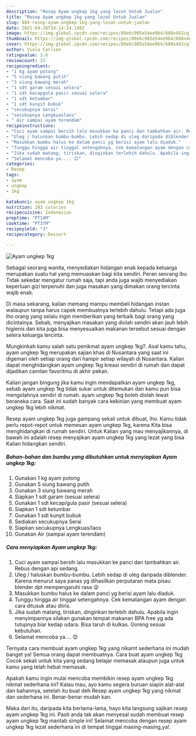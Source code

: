 ```yaml
---
description: "Resep Ayam ungkep 1kg yang lezat Untuk Jualan"
title: "Resep Ayam ungkep 1kg yang lezat Untuk Jualan"
slug: 984-resep-ayam-ungkep-1kg-yang-lezat-untuk-jualan
date: 2021-04-28T14:14:14.148Z
image: https://img-global.cpcdn.com/recipes/89e6c985e54ee9b4/680x482cq70/ayam-ungkep-1kg-foto-resep-utama.jpg
thumbnail: https://img-global.cpcdn.com/recipes/89e6c985e54ee9b4/680x482cq70/ayam-ungkep-1kg-foto-resep-utama.jpg
cover: https://img-global.cpcdn.com/recipes/89e6c985e54ee9b4/680x482cq70/ayam-ungkep-1kg-foto-resep-utama.jpg
author: Viola Carlson
ratingvalue: 3.6
reviewcount: 15
recipeingredient:
- "1 kg ayam potong"
- "5 siung bawang putih"
- "3 siung bawang merah"
- "1 sdt garam sesuai selera"
- "1 sdt kecapgula pasir sesuai selera"
- "1 sdt ketumbar"
- "1 sdt kunyit bubuk"
- "secukupnya Serai"
- "secukupnya Lengkuaslaos"
- " Air sampai ayam terendam"
recipeinstructions:
- "Cuci ayam sampai bersih lalu masukkan ke panci dan tambahkan air. Rebus dengan api sedang."
- "Uleg / haluskan bumbu-bumbu. Lebih sedap di uleg daripada diblender. Karena menurut saya panas yg dihasilkan perputaran mata pisau blender dpt mempengaruhi rasa 😜"
- "Masukkan bumbu halus ke dalam panci yg berisi ayam lalu diaduk."
- "Tunggu hingga air tinggal setengahnya. Cek kematangan ayam dengan cara ditusuk atau diiris."
- "Jika sudah matang, tiriskan, dinginkan terlebih dahulu. Apabila ingin menyimpannya silakan gunakan tempat makanan BPA free yg ada tutupnya biar kedap udara. Bisa taruh di kulkas. Goreng sesuai kebutuhan."
- "Selamat mencoba ya.... 😊"
categories:
- Resep
tags:
- ayam
- ungkep
- 1kg

katakunci: ayam ungkep 1kg 
nutrition: 293 calories
recipecuisine: Indonesian
preptime: "PT14M"
cooktime: "PT37M"
recipeyield: "3"
recipecategory: Dessert

---
```



![Ayam ungkep 1kg](https://img-global.cpcdn.com/recipes/89e6c985e54ee9b4/680x482cq70/ayam-ungkep-1kg-foto-resep-utama.jpg)

Sebagai seorang wanita, menyediakan hidangan enak kepada keluarga merupakan suatu hal yang memuaskan bagi kita sendiri. Peran seorang ibu Tidak sekedar mengatur rumah saja, tapi anda juga wajib menyediakan keperluan gizi terpenuhi dan juga masakan yang dimakan orang tercinta wajib enak.

Di masa  sekarang, kalian memang mampu membeli hidangan instan walaupun tanpa harus capek membuatnya terlebih dahulu. Tetapi ada juga lho orang yang selalu ingin memberikan yang terbaik bagi orang yang dicintainya. Sebab, menyajikan masakan yang diolah sendiri akan jauh lebih higienis dan kita juga bisa menyesuaikan makanan tersebut sesuai dengan selera keluarga tercinta. 



Mungkinkah kamu salah satu penikmat ayam ungkep 1kg?. Asal kamu tahu, ayam ungkep 1kg merupakan sajian khas di Nusantara yang saat ini digemari oleh setiap orang dari hampir setiap wilayah di Nusantara. Kalian dapat menghidangkan ayam ungkep 1kg kreasi sendiri di rumah dan dapat dijadikan camilan favoritmu di akhir pekan.

Kalian jangan bingung jika kamu ingin mendapatkan ayam ungkep 1kg, sebab ayam ungkep 1kg tidak sukar untuk ditemukan dan kamu pun bisa mengolahnya sendiri di rumah. ayam ungkep 1kg boleh diolah lewat beraneka cara. Saat ini sudah banyak cara kekinian yang membuat ayam ungkep 1kg lebih nikmat.

Resep ayam ungkep 1kg juga gampang sekali untuk dibuat, lho. Kamu tidak perlu repot-repot untuk memesan ayam ungkep 1kg, karena Kita bisa menghidangkan di rumah sendiri. Untuk Kalian yang mau menyajikannya, di bawah ini adalah resep menyajikan ayam ungkep 1kg yang lezat yang bisa Kalian hidangkan sendiri.

<!--inarticleads1-->

##### Bahan-bahan dan bumbu yang dibutuhkan untuk menyiapkan Ayam ungkep 1kg:

1. Gunakan 1 kg ayam potong
1. Gunakan 5 siung bawang putih
1. Gunakan 3 siung bawang merah
1. Siapkan 1 sdt garam (sesuai selera)
1. Gunakan 1 sdt kecap/gula pasir (sesuai selera)
1. Siapkan 1 sdt ketumbar
1. Gunakan 1 sdt kunyit bubuk
1. Sediakan secukupnya Serai
1. Siapkan secukupnya Lengkuas/laos
1. Gunakan  Air (sampai ayam terendam)




<!--inarticleads2-->

##### Cara menyiapkan Ayam ungkep 1kg:

1. Cuci ayam sampai bersih lalu masukkan ke panci dan tambahkan air. Rebus dengan api sedang.
1. Uleg / haluskan bumbu-bumbu. Lebih sedap di uleg daripada diblender. Karena menurut saya panas yg dihasilkan perputaran mata pisau blender dpt mempengaruhi rasa 😜
1. Masukkan bumbu halus ke dalam panci yg berisi ayam lalu diaduk.
1. Tunggu hingga air tinggal setengahnya. Cek kematangan ayam dengan cara ditusuk atau diiris.
1. Jika sudah matang, tiriskan, dinginkan terlebih dahulu. Apabila ingin menyimpannya silakan gunakan tempat makanan BPA free yg ada tutupnya biar kedap udara. Bisa taruh di kulkas. Goreng sesuai kebutuhan.
1. Selamat mencoba ya.... 😊




Ternyata cara membuat ayam ungkep 1kg yang nikamt sederhana ini mudah banget ya! Semua orang dapat membuatnya. Cara buat ayam ungkep 1kg Cocok sekali untuk kita yang sedang belajar memasak ataupun juga untuk kamu yang telah hebat memasak.

Apakah kamu ingin mulai mencoba membikin resep ayam ungkep 1kg nikmat sederhana ini? Kalau mau, ayo kamu segera buruan siapin alat-alat dan bahannya, setelah itu buat deh Resep ayam ungkep 1kg yang nikmat dan sederhana ini. Benar-benar mudah kan. 

Maka dari itu, daripada kita berlama-lama, hayo kita langsung sajikan resep ayam ungkep 1kg ini. Pasti anda tak akan menyesal sudah membuat resep ayam ungkep 1kg mantab simple ini! Selamat mencoba dengan resep ayam ungkep 1kg lezat sederhana ini di tempat tinggal masing-masing,ya!.

